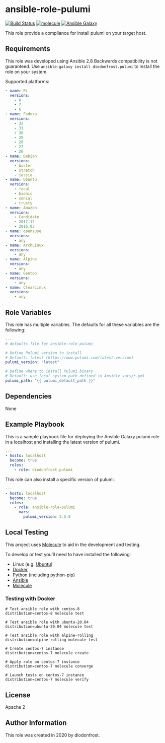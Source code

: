 # ansible-role-pulumi

[![Build Status](https://travis-ci.com/diodonfrost/ansible-role-pulumi.svg?branch=master)](https://travis-ci.com/diodonfrost/ansible-role-pulumi)
[![molecule](https://github.com/diodonfrost/ansible-role-pulumi/workflows/molecule/badge.svg)](https://github.com/diodonfrost/ansible-role-pulumi/actions)
[![Ansible Galaxy](https://img.shields.io/badge/galaxy-diodonfrost.pulumi-660198.svg)](https://galaxy.ansible.com/diodonfrost/pulumi)

This role provide a compliance for install pulumi on your target host.

## Requirements

This role was developed using Ansible 2.8 Backwards compatibility is not guaranteed.
Use `ansible-galaxy install diodonfrost.pulumi` to install the role on your system.

Supported platforms:

```yaml
- name: EL
  versions:
    - 8
    - 7
    - 6
- name: Fedora
  versions:
    - 32
    - 31
    - 30
    - 29
    - 28
    - 27
    - 26
- name: Debian
  versions:
    - buster
    - stretch
    - jessie
- name: Ubuntu
  versions:
    - focal
    - bionic
    - xenial
    - trusty
- name: Amazon
  versions:
    - Candidate
    - 2017.12
    - 2016.03
- name: opensuse
  versions:
    - any
- name: ArchLinux
  versions:
    - any
- name: Alpine
  versions:
    - any
- name: Gentoo
  versions:
    - any
- name: ClearLinux
  versions:
    - any
```

## Role Variables

This role has multiple variables. The defaults for all these variables are the following:

```yaml
---
# defaults file for ansible-role-pulumi

# Define Pulumi version to install
# Default: latest (https://www.pulumi.com/latest-version)
pulumi_version: "latest"

# Define where to install Pulumi binary
# Default: use local system path defined in Ansible vars/*.yml
pulumi_path: "{{ pulumi_default_path }}"
```

## Dependencies

None

## Example Playbook

This is a sample playbook file for deploying the Ansible Galaxy pulumi role in a localhost and installing the latest version of pulumi.

```yaml
---
- hosts: localhost
  become: true
  roles:
    - role: diodonfrost.pulumi
```

This role can also install a specific version of pulumi.

```yaml
---
- hosts: localhost
  become: true
  roles:
    - role: ansible-role-pulumi
      vars:
        pulumi_version: 2.5.0
```

## Local Testing

This project uses [Molecule](http://molecule.readthedocs.io/) to aid in the
development and testing.

To develop or test you'll need to have installed the following:

* Linux (e.g. [Ubuntu](http://www.ubuntu.com/))
* [Docker](https://www.docker.com/)
* [Python](https://www.python.org/) (including python-pip)
* [Ansible](https://www.ansible.com/)
* [Molecule](http://molecule.readthedocs.io/)

### Testing with Docker

```shell
# Test ansible role with centos-8
distribution=centos-8 molecule test

# Test ansible role with ubuntu-20.04
distribution=ubuntu-20.04 molecule test

# Test ansible role with alpine-rolling
distribution=alpine-rolling molecule test

# Create centos-7 instance
distribution=centos-7 molecule create

# Apply role on centos-7 instance
distribution=centos-7 molecule converge

# Launch tests on centos-7 instance
distribution=centos-7 molecule verify
```

## License

Apache 2

## Author Information

This role was created in 2020 by diodonfrost.
